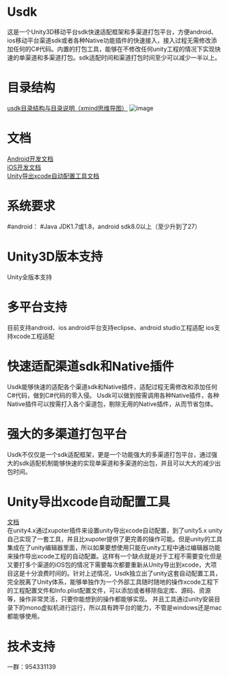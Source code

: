 # Usdk 
这是一个Unity3D移动平台sdk快速适配框架和多渠道打包平台，方便android、ios移动平台渠道sdk或者各种Native功能插件的快速接入，接入过程无需修改添加任何的C#代码。内置的打包工具，能够在不修改任何unity工程的情况下实现快速的单渠道和多渠道打包。sdk适配时间和渠道打包时间至少可以减少一半以上。

# 目录结构
[usdk目录结构与目录说明（xmind思维导图）](https://github.com/honghuachen/Usdk/blob/master/doc/Usdk%E9%A1%B9%E7%9B%AE%E7%BB%93%E6%9E%84%E8%AF%B4%E6%98%8E.xmind)
![image](https://github.com/honghuachen/Usdk/blob/master/doc/Usdk%E9%A1%B9%E7%9B%AE%E7%BB%93%E6%9E%84%E8%AF%B4%E6%98%8E.png)

# 文档
[Android开发文档](https://github.com/honghuachen/Usdk/blob/master/doc/Android%E5%BC%80%E5%8F%91%E6%96%87%E6%A1%A3.docx)  
[iOS开发文档](https://github.com/honghuachen/Usdk/blob/master/doc/iOS%E5%BC%80%E5%8F%91%E6%96%87%E6%A1%A3.docx)  
[Unity导出xcode自动配置工具文档](https://github.com/honghuachen/Usdk/blob/master/doc/Unity%E5%AF%BC%E5%87%BAxcode%E8%87%AA%E5%8A%A8%E9%85%8D%E7%BD%AE%E5%B7%A5%E5%85%B7.docx)

# 系统要求
#android：
#Java JDK1.7或1.8，android sdk8.0以上（至少升到了27）

# Unity3D版本支持
Unity全版本支持

# 多平台支持
目前支持android、ios
android平台支持eclipse、android studio工程适配
ios支持xcode工程适配

# 快速适配渠道sdk和Native插件
Usdk能够快速的适配各个渠道sdk和Native插件，适配过程无需修改和添加任何C#代码，做到C#代码的零入侵。
Usdk可以做到按需调用各种Native插件，各种Native插件可以按需打入各个渠道包，剔除无用的Native插件，从而节省包体。

# 强大的多渠道打包平台
Usdk不仅仅是一个sdk适配框架，更是一个功能强大的多渠道打包平台，通过强大的sdk适配机制能够快速的实现单渠道和多渠道的出包，并且可以大大的减少出包时间。

# Unity导出xcode自动配置工具
[文档](https://github.com/honghuachen/Usdk/blob/master/doc/Unity%E5%AF%BC%E5%87%BAxcode%E8%87%AA%E5%8A%A8%E9%85%8D%E7%BD%AE%E5%B7%A5%E5%85%B7.docx)  
在unity4.x通过xupoter插件来设置unity导出xcode自动配置，到了unity5.x unity自己实现了一套工具，并且比xupoter提供了更完善的操作可能。但是unity的工具集成在了unity编辑器里面，所以如果要想使用只能在unity工程中通过编辑器功能来操作导出xcode工程的自动配置。这样有一个缺点就是对于工程不需要变化但是又要打多个渠道的iOS包的情况下需要每次都要重新从Unity导出到xcode，大项目这是十分浪费时间的。针对上述情况，Usdk独立出了unity这套自动配置工具，完全脱离了Unity体系，能够单独作为一个外部工具随时随地的操作xcode工程下的工程配置文件和Info.plist配置文件，可以添加或者移除指定库、源码、资源等，操作非常灵活，只要你能想到的操作都能够实现。
并且工具通过unity安装目录下的mono虚拟机进行运行，所以具有跨平台的能力，不管是windows还是mac都能够使用。

# 技术支持
一群：954331139
